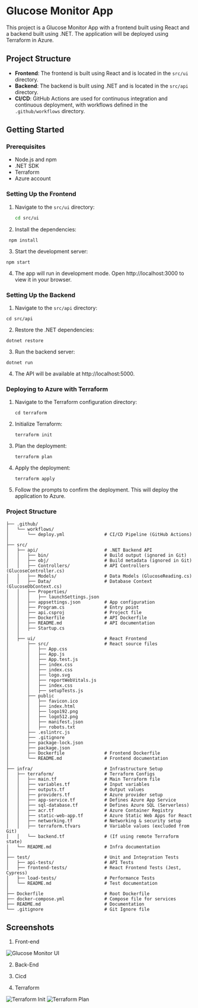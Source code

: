 
# Glucose Monitor App

This project is a Glucose Monitor App with a frontend built using React and a backend built using .NET. The application will be deployed using Terraform in Azure.

## Project Structure

- **Frontend**: The frontend is built using React and is located in the `src/ui` directory.
- **Backend**: The backend is built using .NET and is located in the `src/api` directory.
- **CI/CD**: GitHub Actions are used for continuous integration and continuous deployment, with workflows defined in the `.github/workflows` directory.



## Getting Started

### Prerequisites

- Node.js and npm
- .NET SDK
- Terraform
- Azure account

### Setting Up the Frontend

1. Navigate to the `src/ui` directory:
   ```sh
   cd src/ui
   ```

2. Install the dependencies:
  ```
   npm install
  ```

3. Start the development server:
  ```
  npm start
  ```
4. The app will run in development mode. Open http://localhost:3000 to view it in your browser.


### Setting Up the Backend
1. Navigate to the `src/api` directory:
  ```
  cd src/api
  ```

2. Restore the .NET dependencies:
  ```
  dotnet restore
  ```

3. Run the backend server:
  ```
  dotnet run
  ```

4. The API will be available at http://localhost:5000.

### Deploying to Azure with Terraform
1. Navigate to the Terraform configuration directory:
   ```
   cd terraform
   ```
2. Initialize Terraform:
   ```
   terraform init
   ```

3. Plan the deployment:
   ```
   terraform plan
   ```

4. Apply the deployment:
   ```
   terraform apply
   ```

5. Follow the prompts to confirm the deployment. This will deploy the application to Azure.

### Project Structure
```
├── .github/
│   └── workflows/
│       └── deploy.yml               # CI/CD Pipeline (GitHub Actions)
│
├── src/
│   ├── api/                         # .NET Backend API
│   │   ├── bin/                     # Build output (ignored in Git)
│   │   ├── obj/                     # Build metadata (ignored in Git)
│   │   ├── Controllers/             # API Controllers (GlucoseController.cs)
│   │   ├── Models/                  # Data Models (GlucoseReading.cs)
│   │   ├── Data/                    # Database Context (GlucoseDbContext.cs)
│   │   ├── Properties/
│   │   │   ├── launchSettings.json
│   │   ├── appsettings.json         # App configuration
│   │   ├── Program.cs               # Entry point
│   │   ├── api.csproj               # Project file
│   │   ├── Dockerfile               # API Dockerfile
│   │   ├── README.md                # API documentation
│   │   ├── Startup.cs
│   │
│   ├── ui/                          # React Frontend
│       ├── src/                     # React source files
│       │   ├── App.css
│       │   ├── App.js
│       │   ├── App.test.js
│       │   ├── index.css
│       │   ├── index.css
│       │   ├── logo.svg
│       │   ├── reportWebVitals.js
│       │   ├── index.css
│       │   ├── setupTests.js
│       ├── public
│       │   ├── favicon.ico
│       │   ├── index.html
│       │   ├── logo192.png
│       │   ├── logo512.png
│       │   ├── manifest.json
│       │   ├── robots.txt
│       ├── .eslintrc.js
│       ├── .gitignore
│       ├── package-lock.json
│       ├── package.json
│       ├── Dockerfile               # Frontend Dockerfile
│       └── README.md                # Frontend documentation
│
├── infra/                           # Infrastructure Setup
│   ├── terraform/                   # Terraform Configs
│   │   ├── main.tf                  # Main Terraform file
│   │   ├── variables.tf             # Input variables
│   │   ├── outputs.tf               # Output values
│   │   ├── providers.tf             # Azure provider setup
│   │   ├── app-service.tf           # Defines Azure App Service
│   │   ├── sql-database.tf          # Defines Azure SQL (Serverless)
│   │   ├── acr.tf                   # Azure Container Registry
│   │   ├── static-web-app.tf        # Azure Static Web Apps for React
│   │   ├── networking.tf            # Networking & security setup
│   │   ├── terraform.tfvars         # Variable values (excluded from Git)
│   │   └── backend.tf               # (If using remote Terraform state)
│   └── README.md                    # Infra documentation
│
├── test/                            # Unit and Integration Tests
│   ├── api-tests/                   # API Tests
│   ├── frontend-tests/              # React Frontend Tests (Jest, Cypress)
│   ├── load-tests/                  # Performance Tests
│   └── README.md                    # Test documentation
│
├── Dockerfile                       # Root Dockerfile
├── docker-compose.yml               # Compose file for services
├── README.md                        # Documentation
└── .gitignore                       # Git Ignore file

```
## Screenshots
1. Front-end

![Glucose Monitor UI](https://github.com/clarizalooktech/glucose-monitor-app-with-dotnet-azure/blob/feature/test-docker/assets/front-end.png)

2. Back-End

3. Cicd

4. Terraform

![Terraform Init](https://github.com/clarizalooktech/glucose-monitor-app-with-dotnet-azure/blob/feature/test-docker/assets/terraform-init-successful.jpg)
![Terraform Plan](https://github.com/clarizalooktech/glucose-monitor-app-with-dotnet-azure/blob/feature/test-docker/assets/terraform-plan-successful.jpg)

